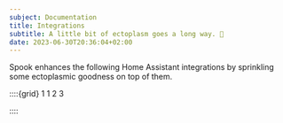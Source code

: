 ```yaml
---
subject: Documentation
title: Integrations
subtitle: A little bit of ectoplasm goes a long way. 🧪
date: 2023-06-30T20:36:04+02:00
---
```


Spook enhances the following Home Assistant integrations by sprinkling some
ectoplasmic goodness on top of them.

::::{grid} 1 1 2 3

::::
